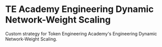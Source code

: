 # TE Academy Engineering Dynamic Network-Weight Scaling

Custom strategy for Token Engineering Academy's Engineering Dynamic Network-Weight Scaling.
